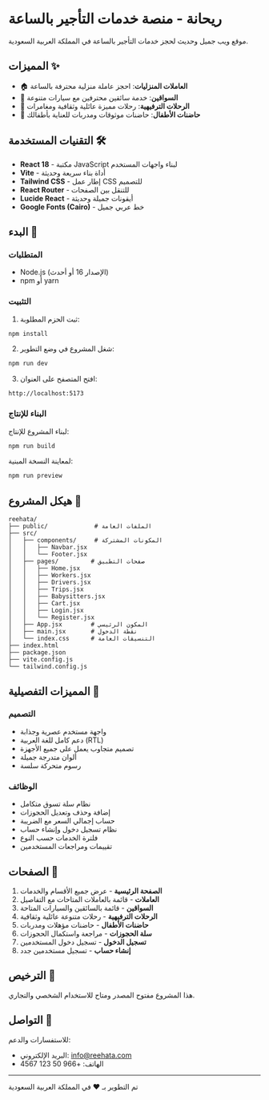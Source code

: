 # ريحانة - منصة خدمات التأجير بالساعة

موقع ويب جميل وحديث لحجز خدمات التأجير بالساعة في المملكة العربية السعودية.

## المميزات ✨

- 🏠 **العاملات المنزليات**: احجز عاملة منزلية محترفة بالساعة
- 🚗 **السواقين**: خدمة سائقين محترفين مع سيارات متنوعة
- 🎯 **الرحلات الترفيهية**: رحلات مميزة عائلية وثقافية ومغامرات
- 👶 **حاضنات الأطفال**: حاضنات موثوقات ومدربات للعناية بأطفالك

## التقنيات المستخدمة 🛠️

- **React 18** - مكتبة JavaScript لبناء واجهات المستخدم
- **Vite** - أداة بناء سريعة وحديثة
- **Tailwind CSS** - إطار عمل CSS للتصميم
- **React Router** - للتنقل بين الصفحات
- **Lucide React** - أيقونات جميلة وحديثة
- **Google Fonts (Cairo)** - خط عربي جميل

## البدء 🚀

### المتطلبات

- Node.js (الإصدار 16 أو أحدث)
- npm أو yarn

### التثبيت

1. ثبت الحزم المطلوبة:
```bash
npm install
```

2. شغل المشروع في وضع التطوير:
```bash
npm run dev
```

3. افتح المتصفح على العنوان:
```
http://localhost:5173
```

### البناء للإنتاج

لبناء المشروع للإنتاج:
```bash
npm run build
```

لمعاينة النسخة المبنية:
```bash
npm run preview
```

## هيكل المشروع 📁

```
reehata/
├── public/             # الملفات العامة
├── src/
│   ├── components/     # المكونات المشتركة
│   │   ├── Navbar.jsx
│   │   └── Footer.jsx
│   ├── pages/         # صفحات التطبيق
│   │   ├── Home.jsx
│   │   ├── Workers.jsx
│   │   ├── Drivers.jsx
│   │   ├── Trips.jsx
│   │   ├── Babysitters.jsx
│   │   ├── Cart.jsx
│   │   ├── Login.jsx
│   │   └── Register.jsx
│   ├── App.jsx        # المكون الرئيسي
│   ├── main.jsx       # نقطة الدخول
│   └── index.css      # التنسيقات العامة
├── index.html
├── package.json
├── vite.config.js
└── tailwind.config.js
```

## المميزات التفصيلية 🎨

### التصميم
- واجهة مستخدم عصرية وجذابة
- دعم كامل للغة العربية (RTL)
- تصميم متجاوب يعمل على جميع الأجهزة
- ألوان متدرجة جميلة
- رسوم متحركة سلسة

### الوظائف
- نظام سلة تسوق متكامل
- إضافة وحذف وتعديل الحجوزات
- حساب إجمالي السعر مع الضريبة
- نظام تسجيل دخول وإنشاء حساب
- فلترة الخدمات حسب النوع
- تقييمات ومراجعات المستخدمين

## الصفحات 📄

1. **الصفحة الرئيسية** - عرض جميع الأقسام والخدمات
2. **العاملات** - قائمة بالعاملات المتاحات مع التفاصيل
3. **السواقين** - قائمة بالسائقين والسيارات المتاحة
4. **الرحلات الترفيهية** - رحلات متنوعة عائلية وثقافية
5. **حاضنات الأطفال** - حاضنات مؤهلات ومدربات
6. **سلة الحجوزات** - مراجعة واستكمال الحجوزات
7. **تسجيل الدخول** - تسجيل دخول المستخدمين
8. **إنشاء حساب** - تسجيل مستخدمين جدد

## الترخيص 📝

هذا المشروع مفتوح المصدر ومتاح للاستخدام الشخصي والتجاري.

## التواصل 📧

للاستفسارات والدعم:
- البريد الإلكتروني: info@reehata.com
- الهاتف: +966 50 123 4567

---

تم التطوير بـ ❤️ في المملكة العربية السعودية

